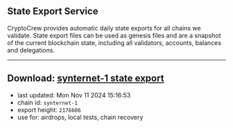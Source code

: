 ## State Export Service
CryptoCrew provides automatic daily state exports for all chains we validate. State export files can be used as genesis files and are a snapshot of the current blockchain state, including all validators, accounts, balances and delegations.

---
**Download: [synternet-1 state export](https://dl-eu2.ccvalidators.com/SERVICE/synternet/synternet-1_export_2176606.json)**
---

- last updated: Mon Nov 11 2024 15:16:53
- chain id: `synternet-1`
- export height: `2176606`
- use for: airdrops, local tests, chain recovery
